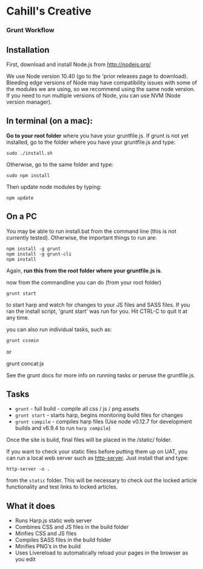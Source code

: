# Cahill's Creative

### Grunt Workflow

## Installation

First, download and install Node.js from http://nodejs.org/

We use Node version 10.40 (go to the 'prior releases page to download). Bleeding edge versions of Node may have compatibility issues with some of the modules we are using, so we recommend using the same node version. If you need to run multiple versions of Node, you can use NVM (Node version manager).

## In terminal (on a mac):

**Go to your root folder** where you have your gruntfile.js. If grunt is not yet installed, go to the folder where you have your gruntfile.js and type:

    sudo ./install.sh

Otherwise, go to the same folder and type:

    sudo npm install

Then update node modules by typing:

    npm update

## On a PC

You may be able to run install.bat from the command line (this is not currently tested).
Otherwise, the important things to run are:

	npm install -g grunt
	npm install -g grunt-cli
	npm install

Again, **run this from the root folder where your gruntfile.js is**.

now from the commandline you can do (from your root folder)

    grunt start

to start harp and watch for changes to your JS files and SASS files.  If you ran the install script, 'grunt start' was run for you. Hit CTRL-C to quit it at any time.

you can also run individual tasks, such as:

    grunt cssmin

or

  grunt concat:js

See the grunt docs for more info on running tasks or peruse the gruntfile.js.

## Tasks

* `grunt` - full build - compile all css / js / png assets
* `grunt start` - starts harp, begins monitoring build files for changes
* `grunt compile` - compiles harp files (Use node v0.12.7 for development builds and v6.9.4 to run `harp compile`)

Once the site is build, final files will be placed in the /static/ folder.

If you want to check your static files before putting them up on UAT, you can run a local web server such as [http-server](https://github.com/indexzero/http-server). Just install that and type:

	http-server -o .

from the `static` folder. This will be necessary to check out the locked article functionality and test links to locked articles.

## What it does

- Runs Harp.js static web server
- Combines CSS and JS files in the build folder
- Minfies CSS and JS files
- Compiles SASS files in the build folder
- Minifies PNG’s in the build
- Uses Livereload to automatically reload your pages in the browser as you edit
